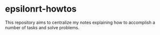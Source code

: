 # epsilonrt-howtos

This repository aims to centralize my notes explaining how to accomplish a number of tasks and solve problems.


